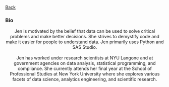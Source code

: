 [Back](https://zenjen-devs.github.io)

### Bio

<p align="center">
Jen is motivated by the belief that data can be used to solve critical problems and make better decisions. She strives to demystify code and make it easier for people to understand data. Jen primarily uses Python and SAS Studio.
  <br>
  <br>
Jen has worked under research scientists at NYU Langone and at government agencies on data analysis, statistical programming, and compliance. She currently attends her final year at the School of Professional Studies at New York University where she explores various facets of data science, analytics engineering, and scientific research.
  </p>


